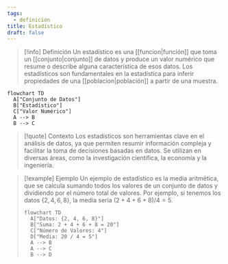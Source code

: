 ```yaml
---
tags:
  - definicion
title: Estadístico
draft: false
---
```

> [!info] Definición
> Un estadístico es una [[funcion|función]] que toma un [[conjunto|conjunto]] de datos y produce un valor numérico que resume o describe alguna característica de esos datos. Los estadísticos son fundamentales en la estadística para inferir propiedades de una [[poblacion|población]] a partir de una muestra.

```mermaid
flowchart TD
  A["Conjunto de Datos"]
  B["Estadístico"]
  C["Valor Numérico"]
  A --> B
  B --> C
```
> [!quote] Contexto
> Los estadísticos son herramientas clave en el análisis de datos, ya que permiten resumir información compleja y facilitar la toma de decisiones basadas en datos. Se utilizan en diversas áreas, como la investigación científica, la economía y la ingeniería.
>

> [!example] Ejemplo
> Un ejemplo de estadístico es la media aritmética, que se calcula sumando todos los valores de un conjunto de datos y dividiendo por el número total de valores. Por ejemplo, si tenemos los datos $\{2, 4, 6, 8\}$, la media sería $(2 + 4 + 6 + 8) / 4 = 5$.
> ```mermaid
> flowchart TD
>   A["Datos: {2, 4, 6, 8}"]
>   B["Suma: 2 + 4 + 6 + 8 = 20"]
>   C["Número de Valores: 4"]
>   D["Media: 20 / 4 = 5"]
>   A --> B
>   A --> C
>   B --> D
> ```